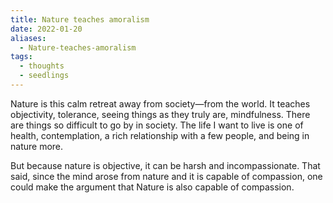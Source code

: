```yaml
---
title: Nature teaches amoralism
date: 2022-01-20
aliases:
  - Nature-teaches-amoralism
tags:
  - thoughts
  - seedlings
---
```

Nature is this calm retreat away from society—from the world. It teaches objectivity, tolerance, seeing things as they truly are, mindfulness. There are things so difficult to go by in society. The life I want to live is one of health, contemplation, a rich relationship with a few people, and being in nature more.

But because nature is objective, it can be harsh and incompassionate. That said, since the mind arose from nature and it is capable of compassion, one could make the argument that Nature is also capable of compassion.